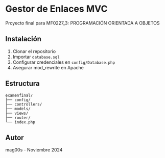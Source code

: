 # Gestor de Enlaces MVC
Proyecto final para MF0227_3: PROGRAMACIÓN ORIENTADA A OBJETOS

## Instalación
1. Clonar el repositorio
2. Importar `database.sql`
3. Configurar credenciales en `config/Database.php`
4. Asegurar mod_rewrite en Apache

## Estructura
```
examenfinal/
├── config/
├── controllers/
├── models/
├── views/
├── router/
└── index.php
```

## Autor
mag00s - Noviembre 2024